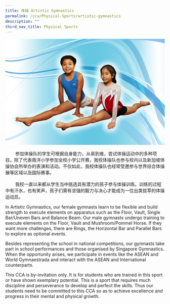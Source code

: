 ```yaml
---
title: 体操 Artistic Gymnastics
permalink: /cca/Physical-Sports/artistic-gymnastics
description: ""
third_nav_title: Physical Sports
---
```

![](/images/Gymastics.jpeg)

<p>&nbsp; &nbsp; &nbsp; &nbsp; 参加体操队的学生可根据自身能力，从易到难，尝试体操运动中的多种项目。除了代表南洋小学参加全校小学公开赛，我校体操队也参与校内以及新加坡体操协会所举办的表演和活动。不仅如此，我校体操队也经常受邀参与世界综合体操展等区域以及国际赛事。<br /><br />&nbsp; &nbsp; &nbsp; &nbsp; 我校一直以来都从学生当中挑选具有潜力的孩子参与体操训练。训练的过程中有汗水，也有笑声，孩子们需有坚强的毅力与决心才能成为一位出类拔萃的体操运动员。</p>
<p>In Artistic Gymnastics, our female gymnasts learn to be flexible and build strength to execute elements on apparatus such as the Floor, Vault, Single Bar/Uneven Bars and Balance Beam. Our male gymnasts undergo training to execute elements on the Floor, Vault and Mushroom/Pommel Horse. If they want more challenges, there are Rings, the Horizontal Bar and Parallel Bars to explore as optional events.</p>
<p>Besides representing the school in national competitions, our gymnasts take part in school performances and those organised by Singapore Gymnastics. When the opportunity arises, we participate in events like the ASEAN and World Gymnaestrada and interact with the ASEAN and International counterparts.</p>
<p>This CCA is by-invitation only. It is for students who are trained in this sport or have shown exemplary potential. This is a sport that requires much discipline and perseverance to develop and perfect the skills. Thus our students need to be committed to this CCA so as to achieve excellence and progress in their mental and physical growth.</p>